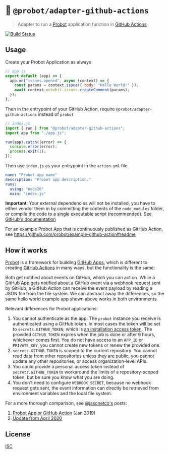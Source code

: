 # :electric_plug: `@probot/adapter-github-actions`

> Adapter to run a [Probot](https://probot.github.io/) application function in [GitHub Actions](https://github.com/features/actions)

[![Build Status](https://github.com/probot/adapter-github-actions/workflows/Test/badge.svg)](https://github.com/probot/adapter-github-actions/actions)

## Usage

Create your Probot Application as always

```js
// app.js
export default (app) => {
  app.on("issues.opened", async (context) => {
    const params = context.issue({ body: "Hello World!" });
    await context.octokit.issues.createComment(params);
  });
};
```

Then in the entrypoint of your GitHub Action, require `@probot/adapter-github-actions` instead of `probot`

```js
// index.js
import { run } from "@probot/adapter-github-actions";
import app from "./app.js";

run(app).catch((error) => {
  console.error(error);
  process.exit(1);
});
```

Then use `index.js` as your entrypoint in the `action.yml` file

```yaml
name: "Probot app name"
description: "Probot app description."
runs:
  using: "node20"
  main: "index.js"
```

**Important**: Your external dependencies will not be installed, you have to either vendor them in by committing the contents of the `node_modules` folder, or compile the code to a single executable script (recommended). See [GitHub's documentation](https://docs.github.com/en/actions/creating-actions/creating-a-javascript-action#commit-tag-and-push-your-action-to-github)

For an example Probot App that is continuously published as GitHub Action, see https://github.com/probot/example-github-action#readme

## How it works

[Probot](https://probot.github.io/) is a framework for building [GitHub Apps](docs.github.com/apps), which is different to creating [GitHub Actions](https://docs.github.com/actions/) in many ways, but the functionality is the same:

Both get notified about events on GitHub, which you can act on. While a GitHub App gets notified about a GitHub event via a webhook request sent by GitHub, a GitHub Action can receive the event payload by reading a JSON file from the file system. We can abstract away the differences, so the same hello world example app shown above works in both environments.

Relevant differences for Probot applications:

1. You cannot authenticate as the app. The `probot` instance you receive is authenticated using a GitHub token. In most cases the token will be set to `secrets.GITHUB_TOKEN`, which is [an installation access token](https://docs.github.com/en/actions/reference/authentication-in-a-workflow#about-the-github_token-secret). The provided `GITHUB_TOKEN` expires when the job is done or after 6 hours, whichever comes first. You do not have access to an `APP_ID` or `PRIVATE_KEY`, you cannot create new tokens or renew the provided one.
2. `secrets.GITHUB_TOKEN` is scoped to the current repository. You cannot read data from other repositories unless they are public, you cannot update any other repositories, or access organization-level APIs.
3. You could provide a personal access token instead of `secrets.GITHUB_TOKEN` to workaround the limits of a repository-scoped token, but be sure you know what you are doing.
4. You don't need to configure `WEBHOOK_SECRET`, because no webhook request gets sent, the event information can directly be retrieved from environment variables and the local file system.

For a more thorough comparison, see [@jasonetco's](https://github.com/jasonetco) posts:

1. [Probot App or GitHub Action](https://jasonet.co/posts/probot-app-or-github-action/) (Jan 2019)
2. [Update from April 2020](https://jasonet.co/posts/probot-app-or-github-action-v2/)

## License

[ISC](LICENSE.md)
